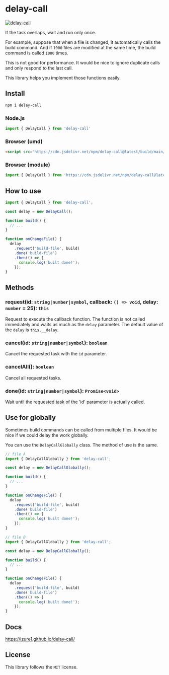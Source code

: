 # delay-call

[![delay-call](https://data.jsdelivr.com/v1/package/npm/delay-call/badge)](https://www.jsdelivr.com/package/npm/delay-call)

If the task overlaps, wait and run only once.

For example, suppose that when a file is changed, it automatically calls the build command.
And if `1000` files are modified at the same time, the build command is called `1000` times.

This is not good for performance.
It would be nice to ignore duplicate calls and only respond to the last call.

This library helps you implement those functions easily.

## Install

```bash
npm i delay-call
```

### Node.js

```javascript
import { DelayCall } from 'delay-call'
```

### Browser (umd)

```html
<script src="https://cdn.jsdelivr.net/npm/delay-call@latest/build/main/index.min.js"></script>
```

### Browser (module)

```javascript
import { DelayCall } from 'https://cdn.jsdelivr.net/npm/delay-call@latest/build/module/index.min.js'
```

## How to use

```javascript
import { DelayCall } from 'delay-call';

const delay = new DelayCall();

function build() {
  // ...
}

function onChangeFile() {
  delay
    .request('build-file', build)
    .done('build-file')
    .then(() => {
      console.log('built done!');
    });
}
```

## Methods

### request(id: `string|number|symbol`, callback: `() => void`, delay: `number` = 25): `this`

Request to execute the callback function. The function is not called immediately and waits as much as the `delay` parameter. The default value of the `delay` is `this.__delay`.

### cancel(id: `string|number|symbol`): `boolean`

Cancel the requested task with the `id` parameter.

### cancelAll(): `boolean`

Cancel all requested tasks.

### done(id: `string|number|symbol`): `Promise<void>`

Wait until the requested task of the 'id' parameter is actually called.

## Use for globally

Sometimes build commands can be called from multiple files. It would be nice if we could delay the work globally.

You can use the `DelayCallGlobally` class. The method of use is the same.

```javascript
// file A
import { DelayCallGlobally } from 'delay-call';

const delay = new DelayCallGlobally();

function build() {
  // ...
}

function onChangeFile() {
  delay
    .request('build-file', build)
    .done('build-file')
    .then(() => {
      console.log('built done!');
    });
}

// file B
import { DelayCallGlobally } from 'delay-call';

const delay = new DelayCallGlobally();

function build() {
  // ...
}

function onChangeFile() {
  delay
    .request('build-file', build)
    .done('build-file')
    .then(() => {
      console.log('built done!');
    });
}
```

## Docs

https://izure1.github.io/delay-call/

## License

This library follows the `MIT` license.
